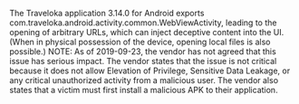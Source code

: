 The Traveloka application 3.14.0 for Android exports com.traveloka.android.activity.common.WebViewActivity, leading to the opening of arbitrary URLs, which can inject deceptive content into the UI. (When in physical possession of the device, opening local files is also possible.) NOTE: As of 2019-09-23, the vendor has not agreed that this issue has serious impact. The vendor states that the issue is not critical because it does not allow Elevation of Privilege, Sensitive Data Leakage, or any critical unauthorized activity from a malicious user. The vendor also states that a victim must first install a malicious APK to their application.